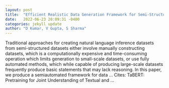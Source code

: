 ```yaml
---
layout: post
title:  "Efficient Realistic Data Generation Framework for Semi-Structured Tabular Inference"
date:   2022-06-23 20:09:31 -0400
categories: jekyll update
author: "D Kumar, V Gupta, S Sharma"
---
```

Traditional approaches for creating natural language inference datasets from semi-structured datasets either involve manually constructing datasets, which is a computationally expensive and time-consuming operation which limits generation to small-scale datasets, or use fully automated methods, which while capable of producing large-scale datasets frequently produce basic statements that may lack reasoning. In this paper, we produce a semiautomated framework for data …
Cites: ‪TaBERT: Pretraining for Joint Understanding of Textual and …‬  